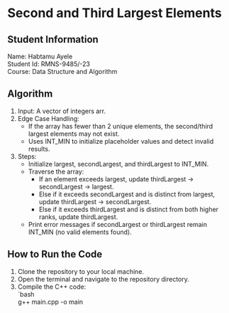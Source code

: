 # Second and Third Largest Elements

## Student Information

Name: Habtamu Ayele  
Student Id: RMNS-9485/-23  
Course: Data Structure and Algorithm  

## Algorithm  
1. Input: A vector of integers arr.  
2. Edge Case Handling:  
   - If the array has fewer than 2 unique elements, the second/third largest elements may not exist.  
   - Uses INT_MIN to initialize placeholder values and detect invalid results.  
3. Steps:  
   - Initialize largest, secondLargest, and thirdLargest to INT_MIN.  
   - Traverse the array:  
     - If an element exceeds largest, update thirdLargest → secondLargest → largest.  
     - Else if it exceeds secondLargest and is distinct from largest, update thirdLargest → secondLargest.  
     - Else if it exceeds thirdLargest and is distinct from both higher ranks, update thirdLargest.  
   - Print error messages if secondLargest or thirdLargest remain INT_MIN (no valid elements found).  

## How to Run the Code  
1. Clone the repository to your local machine.  
2. Open the terminal and navigate to the repository directory.  
3. Compile the C++ code:  
   `bash  
   g++ main.cpp -o main
